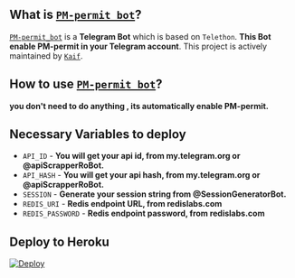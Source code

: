 ## What is [`PM-permit_bot`](https://github.com/kaif-00z/PM-permit_bot/)?
[`PM-permit_bot`](https://github.com/kaif-00z/PM-permit_bot/) is a **Telegram Bot** which is based on `Telethon`. **This Bot enable PM-permit in your Telegram account**. This project is actively maintained by [`Kaif`](https://github.com/kaif-00z). 
## How to use [`PM-permit_bot`](https://github.com/kaif-00z/PM-permit_bot/)?
**you don't need to do anything , its automatically enable PM-permit.**
## Necessary Variables to deploy
- `API_ID` - **You will get your api id, from my.telegram.org or @apiScrapperRoBot.**
- `API_HASH` - **You will get your api hash, from my.telegram.org or @apiScrapperRoBot.**
- `SESSION` - **Generate your session string from @SessionGeneratorBot.**
- `REDIS_URI` - **Redis endpoint URL, from redislabs.com**
- `REDIS_PASSWORD` - **Redis endpoint password, from redislabs.com**
## Deploy to Heroku
[![Deploy](https://www.herokucdn.com/deploy/button.svg)](https://heroku.com/deploy)

